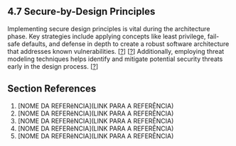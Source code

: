 ## 4.7 Secure-by-Design Principles <!-- INCOMPLETO E INCONSISTENTE -->

Implementing secure design principles is vital during the architecture phase. Key strategies include applying concepts like least privilege, fail-safe defaults, and defense in depth to create a robust software architecture that addresses known vulnerabilities. [[?](#ref-?)] [[?](#ref-?)] Additionally, employing threat modeling techniques helps identify and mitigate potential security threats early in the design process. [[?](#ref-?)]

## Section References

1. <a name="ref-?"></a>[NOME DA REFERêNCIA](LINK PARA A REFERÊNCIA) <!-- REF-? -->
2. <a name="ref-?"></a>[NOME DA REFERêNCIA](LINK PARA A REFERÊNCIA) <!-- REF-? -->
3. <a name="ref-?"></a>[NOME DA REFERêNCIA](LINK PARA A REFERÊNCIA) <!-- REF-? -->
4. <a name="ref-?"></a>[NOME DA REFERêNCIA](LINK PARA A REFERÊNCIA) <!-- REF-? -->
5. <a name="ref-?"></a>[NOME DA REFERêNCIA](LINK PARA A REFERÊNCIA) <!-- REF-? -->